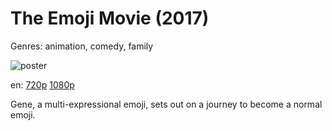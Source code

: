 # The Emoji Movie (2017)

Genres: animation, comedy, family

![poster](http://image.tmdb.org/t/p/w500/f5pF4OYzh4wb1dYL2ARQNdqUsEZ.jpg)

en:
  [720p](magnet:?xt=urn:btih:4D3CE2F2876089CF5F30727346EAED4E877D5C2E&tr=udp://glotorrents.pw:6969/announce&tr=udp://tracker.opentrackr.org:1337/announce&tr=udp://torrent.gresille.org:80/announce&tr=udp://tracker.openbittorrent.com:80&tr=udp://tracker.coppersurfer.tk:6969&tr=udp://tracker.leechers-paradise.org:6969&tr=udp://p4p.arenabg.ch:1337&tr=udp://tracker.internetwarriors.net:1337)
  [1080p](magnet:?xt=urn:btih:F031AB087D9A41CED0F3E2FEC879F0FE2FE6296B&tr=udp://glotorrents.pw:6969/announce&tr=udp://tracker.opentrackr.org:1337/announce&tr=udp://torrent.gresille.org:80/announce&tr=udp://tracker.openbittorrent.com:80&tr=udp://tracker.coppersurfer.tk:6969&tr=udp://tracker.leechers-paradise.org:6969&tr=udp://p4p.arenabg.ch:1337&tr=udp://tracker.internetwarriors.net:1337)
  


Gene, a multi-expressional emoji, sets out on a journey to become a normal emoji.